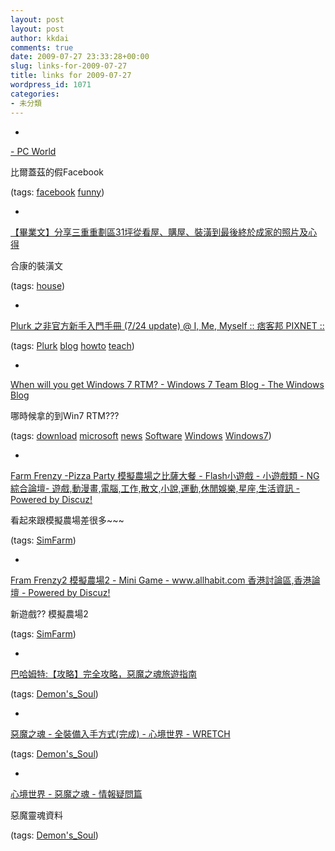 ```yaml
---
layout: post
layout: post
author: kkdai
comments: true
date: 2009-07-27 23:33:28+00:00
slug: links-for-2009-07-27
title: links for 2009-07-27
wordpress_id: 1071
categories:
- 未分類
---
```


  * 
                

[- PC World](http://www.pcworld.com/zoom?id=162166&page=1&zoomIdx=2)


                

比爾蓋茲的假Facebook


                

(tags: [facebook](http://delicious.com/kkdai/facebook) [funny](http://delicious.com/kkdai/funny))


            
  * 
                

[【畢業文】分享三重重劃區31坪從看屋、購屋、裝潢到最後終於成家的照片及心得](http://www.mobile01.com/topicdetail.php?f=360&t=927188)


                

合康的裝潢文


                

(tags: [house](http://delicious.com/kkdai/house))


            
  * 
                

[Plurk 之非官方新手入門手冊 (7/24 update) @ I, Me, Myself :: 痞客邦 PIXNET ::](http://weedyc.pixnet.net/blog/post/23311875)



                

(tags: [Plurk](http://delicious.com/kkdai/Plurk) [blog](http://delicious.com/kkdai/blog) [howto](http://delicious.com/kkdai/howto) [teach](http://delicious.com/kkdai/teach))


            
  * 
                

[When will you get Windows 7 RTM? - Windows 7 Team Blog - The Windows Blog](http://windowsteamblog.com/blogs/windows7/archive/2009/07/21/when-will-you-get-windows-7-rtm.aspx)


                

哪時候拿的到Win7 RTM???


                

(tags: [download](http://delicious.com/kkdai/download) [microsoft](http://delicious.com/kkdai/microsoft) [news](http://delicious.com/kkdai/news) [Software](http://delicious.com/kkdai/Software) [Windows](http://delicious.com/kkdai/Windows) [Windows7](http://delicious.com/kkdai/Windows7))


            
  * 
                

[Farm Frenzy -Pizza Party 模擬農場之比薩大餐 - Flash小遊戲 - 小遊戲類 - NG綜合論壇- 遊戲,動漫畫,電腦,工作,散文,小說,運動,休閒娛樂,星座,生活資訊 - Powered by Discuz!](http://173ng.com/discuz/viewthread.php?tid=280943)


                

看起來跟模擬農場差很多~~~


                

(tags: [SimFarm](http://delicious.com/kkdai/SimFarm))


            
  * 
                

[Fram Frenzy2 模擬農場2 - Mini Game - www.allhabit.com 香港討論區,香港論壇 - Powered by Discuz!](http://bbs.allhabit.com/thread-664148-1-1.html)


                

新遊戲?? 模擬農場2


                

(tags: [SimFarm](http://delicious.com/kkdai/SimFarm))


            
  * 
                

[巴哈姆特:【攻略】完全攻略，惡魔之魂旅遊指南](http://forum.gamer.com.tw/C.php?bsn=16775&snA=830&tnum=6)



                

(tags: [Demon's_Soul](http://delicious.com/kkdai/Demon%27s_Soul))


            
  * 
                

[惡魔之魂 - 全裝備入手方式(完成) - 心境世界 - WRETCH](http://www.wretch.cc/blog/welfare0627/11912865)



                

(tags: [Demon's_Soul](http://delicious.com/kkdai/Demon%27s_Soul))


            
  * 
                

[心境世界 - 惡魔之魂 - 情報疑問篇](http://www.wretch.cc/blog/welfare0627/11896515)


                

惡魔靈魂資料


                

(tags: [Demon's_Soul](http://delicious.com/kkdai/Demon%27s_Soul))


            
